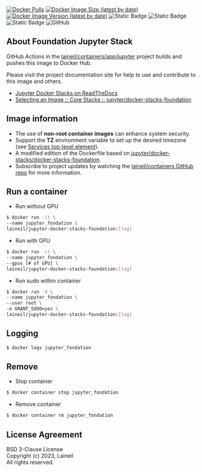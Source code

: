 [![Docker Pulls](https://img.shields.io/docker/pulls/laineil/jupyter-docker-stacks-foundation)](https://hub.docker.com/r/laineil/jupyter-docker-stacks-foundation) [![Docker Image Size (latest by date)](https://img.shields.io/docker/image-size/laineil/jupyter-docker-stacks-foundation?sort=date)](https://hub.docker.com/r/laineil/jupyter-docker-stacks-foundation/tags) [![Docker Image Version (latest by date)](https://img.shields.io/docker/v/laineil/jupyter-docker-stacks-foundation?sort=date)](https://hub.docker.com/r/laineil/jupyter-docker-stacks-foundation/tags) ![Static Badge](https://img.shields.io/badge/python-3.10%20%7C%203.11-blue) ![Static Badge](https://img.shields.io/badge/cuda-11.8%20%7C%2012.2-blue) ![Static Badge](https://img.shields.io/badge/arch-x86__64%20%7C%20arm64%20%7C%20ppc64le-blue) ![GitHub](https://img.shields.io/github/license/laineil/containers)

## About Foundation Jupyter Stack

GitHub Actions in the [laineil/containers/app/jupyter](https://github.com/laineil/containers/tree/main/app/jupyter) project builds and pushes this image to Docker Hub.

Please visit the project documentation site for help to use and contribute to this image and others.

- [Jupyter Docker Stacks on ReadTheDocs](https://jupyter-docker-stacks.readthedocs.io/en/latest/index.html)
- [Selecting an Image :: Core Stacks :: jupyter/docker-stacks-foundation](https://jupyter-docker-stacks.readthedocs.io/en/latest/using/selecting.html#jupyter-docker-stacks-foundation)

## Image information

- The use of **non-root container images** can enhance system security.
- Support the **TZ** environment variable to set up the desired timezone (see [Services top-level element](https://docs.docker.com/compose/compose-file/05-services/)).
- A modified edition of the Dockerfile based on [jupyter/docker-stacks/docker-stacks-foundation](https://github.com/jupyter/docker-stacks/blob/main/images/docker-stacks-foundation/Dockerfile).
- Subscribe to project updates by watching the [laineil/containers GitHub repo](https://github.com/laineil/containers) for more information.

## Run a container

- Run without GPU

```bash
$ docker run -it \
--name jupyter_fondation \
laineil/jupyter-docker-stacks-foundation:[tag]
```

- Run with GPU

```bash
$ docker run -it \
--name jupyter_fondation \
--gpus [# of GPU] \
laineil/jupyter-docker-stacks-foundation:[tag]
```

- Run sudo within container

```bash
$ docker run -d \
--name jupyter_fondation \
--user root \
-e GRANT_SUDO=yes \
laineil/jupyter-docker-stacks-foundation:[tag]
```

## Logging

```bash
$ docker logs jupyter_fondation
```

## Remove

- Stop container

```bash
$ docker container stop jupyter_fondation
```

- Remove container

```bash
$ docker container rm jupyter_fondation
```

## License Agreement

BSD 3-Clause License  
Copyright (c) 2023, Laineil  
All rights reserved.
